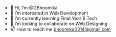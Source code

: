- 👋 Hi, I’m @GBhoomika
- 👀 I’m interested in Web Development
- 🌱 I’m currently learning Final Year B.Tech
- 💞️ I’m looking to collaborate on Web Designing
- 📫 How to reach me bhoomika0314@gmail.com

<!---
GBhoomika/GBhoomika is a ✨ special ✨ repository because its `README.md` (this file) appears on your GitHub profile.
You can click the Preview link to take a look at your changes.
--->
